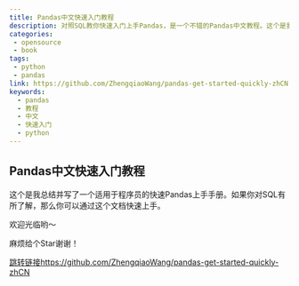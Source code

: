 ```yaml
---
title: Pandas中文快速入门教程
description: 对照SQL教你快速入门上手Pandas，是一个不错的Pandas中文教程。这个是我总结并写了一个适用于程序员的快速Pandas上手手册。如果你对SQL有所了解，那么你可以通过这个文档快速上手。
categories:
 - opensource
 - book
tags:
 - python
 - pandas
link: https://github.com/ZhengqiaoWang/pandas-get-started-quickly-zhCN
keywords:
  - pandas
  - 教程
  - 中文
  - 快速入门
  - python
---
```


## Pandas中文快速入门教程

这个是我总结并写了一个适用于程序员的快速Pandas上手手册。如果你对SQL有所了解，那么你可以通过这个文档快速上手。

欢迎光临哟～

麻烦给个Star谢谢！

[跳转链接https://github.com/ZhengqiaoWang/pandas-get-started-quickly-zhCN](https://github.com/ZhengqiaoWang/pandas-get-started-quickly-zhCN)

